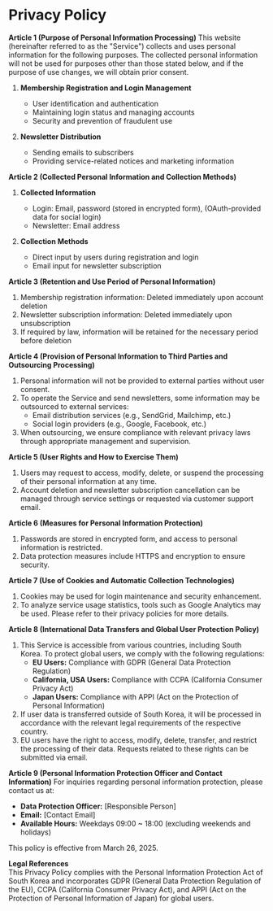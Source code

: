 # Privacy Policy

**Article 1 (Purpose of Personal Information Processing)**
This website (hereinafter referred to as the "Service") collects and uses personal information for the following purposes. The collected personal information will not be used for purposes other than those stated below, and if the purpose of use changes, we will obtain prior consent.

1. **Membership Registration and Login Management**  
   - User identification and authentication
   - Maintaining login status and managing accounts
   - Security and prevention of fraudulent use

2. **Newsletter Distribution**  
   - Sending emails to subscribers
   - Providing service-related notices and marketing information

**Article 2 (Collected Personal Information and Collection Methods)**
1. **Collected Information**  
   - Login: Email, password (stored in encrypted form), (OAuth-provided data for social login)
   - Newsletter: Email address

2. **Collection Methods**  
   - Direct input by users during registration and login
   - Email input for newsletter subscription

**Article 3 (Retention and Use Period of Personal Information)**
1. Membership registration information: Deleted immediately upon account deletion
2. Newsletter subscription information: Deleted immediately upon unsubscription
3. If required by law, information will be retained for the necessary period before deletion

**Article 4 (Provision of Personal Information to Third Parties and Outsourcing Processing)**
1. Personal information will not be provided to external parties without user consent.
2. To operate the Service and send newsletters, some information may be outsourced to external services:
   - Email distribution services (e.g., SendGrid, Mailchimp, etc.)
   - Social login providers (e.g., Google, Facebook, etc.)
3. When outsourcing, we ensure compliance with relevant privacy laws through appropriate management and supervision.

**Article 5 (User Rights and How to Exercise Them)**
1. Users may request to access, modify, delete, or suspend the processing of their personal information at any time.
2. Account deletion and newsletter subscription cancellation can be managed through service settings or requested via customer support email.

**Article 6 (Measures for Personal Information Protection)**
1. Passwords are stored in encrypted form, and access to personal information is restricted.
2. Data protection measures include HTTPS and encryption to ensure security.

**Article 7 (Use of Cookies and Automatic Collection Technologies)**
1. Cookies may be used for login maintenance and security enhancement.
2. To analyze service usage statistics, tools such as Google Analytics may be used. Please refer to their privacy policies for more details.

**Article 8 (International Data Transfers and Global User Protection Policy)**
1. This Service is accessible from various countries, including South Korea. To protect global users, we comply with the following regulations:
   - **EU Users:** Compliance with GDPR (General Data Protection Regulation)
   - **California, USA Users:** Compliance with CCPA (California Consumer Privacy Act)
   - **Japan Users:** Compliance with APPI (Act on the Protection of Personal Information)
2. If user data is transferred outside of South Korea, it will be processed in accordance with the relevant legal requirements of the respective country.
3. EU users have the right to access, modify, delete, transfer, and restrict the processing of their data. Requests related to these rights can be submitted via email.

**Article 9 (Personal Information Protection Officer and Contact Information)**
For inquiries regarding personal information protection, please contact us at:

- **Data Protection Officer:** [Responsible Person]
- **Email:** [Contact Email]
- **Available Hours:** Weekdays 09:00 ~ 18:00 (excluding weekends and holidays)

This policy is effective from March 26, 2025.

**Legal References**  
This Privacy Policy complies with the Personal Information Protection Act of South Korea and incorporates GDPR (General Data Protection Regulation of the EU), CCPA (California Consumer Privacy Act), and APPI (Act on the Protection of Personal Information of Japan) for global users.

